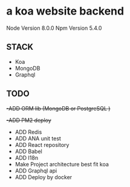# a koa website backend 
Node Version 8.0.0 
Npm Version 5.4.0 

## STACK
- Koa 
- MongoDB
- Graphql 

## TODO 
~~-ADD ORM lib (MongoDB or PostgreSQL )~~

~~-ADD PM2 deploy~~
- ADD Redis 
- ADD ANA unit test 
- ADD React repository 
- ADD Babel 
- ADD I18n
- Make Project architecture best fit koa  
- ADD Graphql api 
- ADD Deploy by docker
